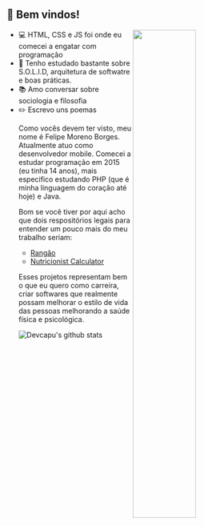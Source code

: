 ## 👋 Bem vindos!

<p>
  <img src="http://4.bp.blogspot.com/-UmSsZc2g3YI/T9h4RJ0WHqI/AAAAAAAAEbE/f7gXseDBesg/s1600/YDUFkoKaBkyrlJeHppmi8Q2.gif" width="50%" align="right"/>
  <ul>
    <li> 💻 HTML, CSS e JS foi onde eu comecei a engatar com programação </li>
    <li>🌱 Tenho estudado bastante sobre S.O.L.I.D, arquitetura de softwatre e boas práticas.</li>
    <li>📚 Amo conversar sobre sociologia e filosofia</li>
    <li>✏️ Escrevo uns poemas</li>
</p>

Como vocês devem ter visto, meu nome é Felipe Moreno Borges. Atualmente atuo como desenvolvedor mobile. Comecei a estudar programação em 2015 (eu tinha 14 anos), mais especifico estudando PHP (que é minha linguagem do coração até hoje) e Java.

Bom se você tiver por aqui acho que dois respositórios legais para entender um pouco mais do meu trabalho seriam:

- [Rangão](https://github.com/DevCapu/rangao)
- [Nutricionist Calculator](https://github.com/DevCapu/nutricionist-calculator)

Esses projetos representam bem o que eu quero como carreira, criar softwares que realmente possam melhorar o estilo de vida das pessoas melhorando a saúde física e psicológica.


![Devcapu's github stats](https://github-readme-stats.vercel.app/api?username=devcapu&show_icons=true)
